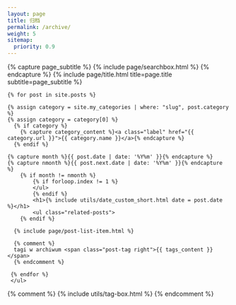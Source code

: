 ```yaml
---
layout: page
title: 归档
permalink: /archive/
weight: 5
sitemap:
  priority: 0.9
---
```


<div class="page">

<!-- 加一个框导入searchbox -->
{% capture page_subtitle %}
  {% include page/searchbox.html %}
{% endcapture %}
{% include page/title.html title=page.title subtitle=page_subtitle %}


    {% for post in site.posts %}

    {% assign category = site.my_categories | where: "slug", post.category %}
    {% assign category = category[0] %}
      {% if category %}
        {% capture category_content %}<a class="label" href="{{ category.url }}">{{ category.name }}</a>{% endcapture %}
      {% endif %}

  	{% capture month %}{{ post.date | date: '%Y%m' }}{% endcapture %}
  	{% capture nmonth %}{{ post.next.date | date: '%Y%m' }}{% endcapture %}
  		{% if month != nmonth %}
  			{% if forloop.index != 1 %}
  			</ul>
  			{% endif %}
  			<h1>{% include utils/date_custom_short.html date = post.date %}</h1>
  			<ul class="related-posts">
  		{% endif %}

      {% include page/post-list-item.html %}

      {% comment %}
      tagi w archiwum <span class="post-tag right">{{ tags_content }}</span>
      {% endcomment %}

     {% endfor %}
  	 </ul>


  {% comment %}
    {% include utils/tag-box.html %}
  {% endcomment %}
</div>
